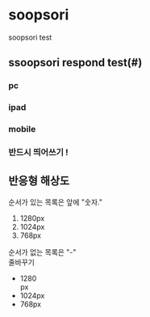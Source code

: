 # soopsori
soopsori test

## ssoopsori respond test(#)

### pc
### ipad
### mobile

### 반드시 띄어쓰기 !

## 반응형 해상도
순서가 있는 목록은 앞에 "숫자."
1. 1280px
1. 1024px
1. 768px

순서가 없는 목록은 "-" <br/> 줄바꾸기
- 1280 <br/>px
- 1024px
- 768px
